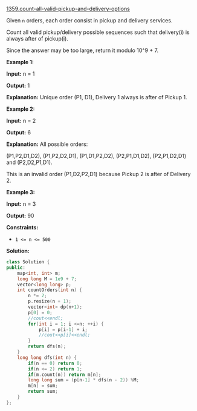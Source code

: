 [1359.count-all-valid-pickup-and-delivery-options](https://leetcode.com/problems/count-all-valid-pickup-and-delivery-options/)  

Given `n` orders, each order consist in pickup and delivery services. 

Count all valid pickup/delivery possible sequences such that delivery(i) is always after of pickup(i). 

Since the answer may be too large, return it modulo 10^9 + 7.

**Example 1:**

  
**Input:** n = 1
  
**Output:** 1
  
**Explanation:** Unique order (P1, D1), Delivery 1 always is after of Pickup 1.
  

**Example 2:**

  
**Input:** n = 2
  
**Output:** 6
  
**Explanation:** All possible orders: 
  
(P1,P2,D1,D2), (P1,P2,D2,D1), (P1,D1,P2,D2), (P2,P1,D1,D2), (P2,P1,D2,D1) and (P2,D2,P1,D1).
  
This is an invalid order (P1,D2,P2,D1) because Pickup 2 is after of Delivery 2.
  

**Example 3:**

  
**Input:** n = 3
  
**Output:** 90
  

**Constraints:**

*   `1 <= n <= 500`  



**Solution:**  

```cpp
class Solution {
public:
    map<int, int> m;
    long long M = 1e9 + 7;
    vector<long long> p;
    int countOrders(int n) {
        n *= 2;
        p.resize(n + 1);
        vector<int> dp(n+1);
        p[0] = 0;
        //cout<<endl;
        for(int i = 1; i <=n; ++i) {
            p[i] = p[i-1] + i;
            //cout<<p[i]<<endl;
        }
        return dfs(n);
    }
    long long dfs(int n) {
        if(n == 0) return 0;
        if(n <= 2) return 1;
        if(m.count(n)) return m[n];
        long long sum = (p[n-1] * dfs(n - 2)) %M;
        m[n] = sum;
        return sum;
    }
};
```
      